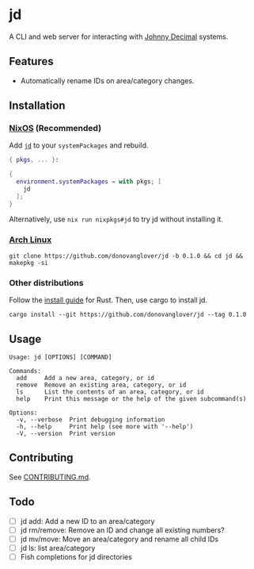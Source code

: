 # jd

A CLI and web server for interacting with [Johnny Decimal](https://johnnydecimal.com/) systems.

## Features

- Automatically rename IDs on area/category changes.

## Installation

### [NixOS](https://nixos.wiki/wiki/Overview_of_the_NixOS_Linux_distribution) (Recommended)

Add [`jd`](https://search.nixos.org/packages?channel=unstable&query=jd) to your `systemPackages` and rebuild.

```nix
{ pkgs, ... }:

{
  environment.systemPackages = with pkgs; [
    jd
  ];
}
```

Alternatively, use `nix run nixpkgs#jd` to try jd without installing it.

### [Arch Linux](https://archlinux.org/)

```fish
git clone https://github.com/donovanglover/jd -b 0.1.0 && cd jd && makepkg -si
```

### Other distributions

Follow the [install guide](https://www.rust-lang.org/tools/install) for Rust. Then, use cargo to install jd.

```fish
cargo install --git https://github.com/donovanglover/jd --tag 0.1.0
```

## Usage

```man
Usage: jd [OPTIONS] [COMMAND]

Commands:
  add     Add a new area, category, or id
  remove  Remove an existing area, category, or id
  ls      List the contents of an area, category, or id
  help    Print this message or the help of the given subcommand(s)

Options:
  -v, --verbose  Print debugging information
  -h, --help     Print help (see more with '--help')
  -V, --version  Print version
```

## Contributing

See [CONTRIBUTING.md](CONTRIBUTING.md).

## Todo

- [ ] jd add: Add a new ID to an area/category
- [ ] jd rm/remove: Remove an ID and change all existing numbers?
- [ ] jd mv/move: Move an area/category and rename all child IDs
- [ ] jd ls: list area/category
- [ ] Fish completions for jd directories
